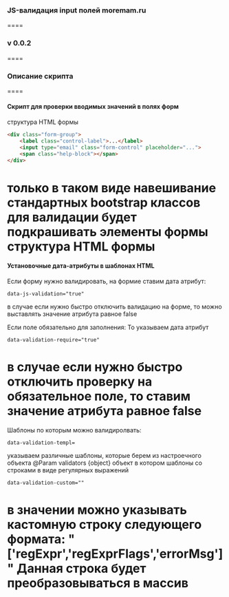 ### JS-валидация input полей moremam.ru
====

### v 0.0.2
====

### Описание скрипта
====

#### Скрипт для проверки вводимых значений в полях форм

структура HTML формы
``` html
<div class="form-group">
    <label class="control-label">...</label>
    <input type="email" class="form-control" placeholder="...">
    <span class="help-block"></span>
</div>
```
только в таком виде навешивание стандартных bootstrap классов для валидации
будет подкрашивать элементы формы
структура HTML формы
====

#### Установочные дата-атрибуты в шаблонах HTML

Если форму нужно валидировать, на формие ставим дата атрибут:
```
data-js-validation="true"
```
в случае если нужно быстро отключить валидацию на форме, то можно выставлять значение атрибута равное false

Если поле обязательно для заполнения:
То указываем дата атрибут
```
data-validation-require="true"
```
в случае если нужно быстро отключить проверку на обязательное поле, то ставим
значение атрибута равное false
====

Шаблоны по которым можно валидиролвать:
```
data-validation-templ=
```
указываем различные шаблоны, которые берем из настроечного объекта
@Param validators {object} объект в котором шаблоны со строками в виде регулярных выражений

```
data-validation-custom=""
```
в значении можно указывать кастомную строку следующего формата:
"['regExpr','regExprFlags','errorMsg']"
Данная строка будет преобразовываться в массив
====
